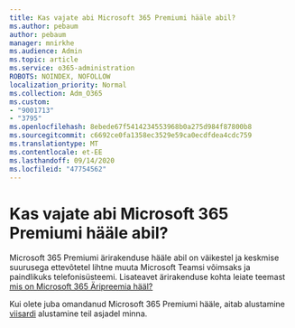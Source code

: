 ```yaml
---
title: Kas vajate abi Microsoft 365 Premiumi hääle abil?
ms.author: pebaum
author: pebaum
manager: mnirkhe
ms.audience: Admin
ms.topic: article
ms.service: o365-administration
ROBOTS: NOINDEX, NOFOLLOW
localization_priority: Normal
ms.collection: Adm_O365
ms.custom:
- "9001713"
- "3795"
ms.openlocfilehash: 8ebede67f5414234553968b0a275d984f87800b8
ms.sourcegitcommit: c6692ce0fa1358ec3529e59ca0ecdfdea4cdc759
ms.translationtype: MT
ms.contentlocale: et-EE
ms.lasthandoff: 09/14/2020
ms.locfileid: "47754562"
---
```

# <a name="need-help-with-microsoft-365-business-premium-voice"></a>Kas vajate abi Microsoft 365 Premiumi hääle abil?

Microsoft 365 Premiumi ärirakenduse hääle abil on väikestel ja keskmise suurusega ettevõtetel lihtne muuta Microsoft Teamsi võimsaks ja paindlikuks telefonisüsteemi. Lisateavet ärirakenduse kohta leiate teemast [mis on Microsoft 365 Äripreemia hääl?](https://docs.microsoft.com/microsoftteams/business-voice/whats-business-voice)

Kui olete juba omandanud Microsoft 365 Premiumi hääle, aitab alustamine [viisardi](https://docs.microsoft.com/microsoftteams/business-voice/use-getting-started-wizard) alustamine teil asjadel minna. 
